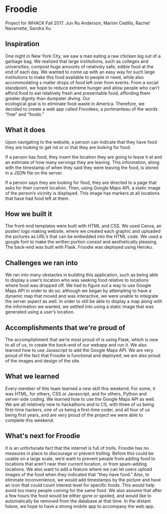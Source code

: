 # Froodie
Project for WHACK Fall 2017. Jun Ru Anderson, Marinn Cedillo, Rachel Navarrette, Sandra Xu

## Inspiration
One night in New York City, we saw a man eating a raw chicken leg out of a garbage bag. We realized that large institutions, 
such as colleges and universities, compost huge amounts of relatively safe, edible food at the end of each day. We wanted to 
come up with an easy way for such large institutions to make this food available to people in need, while also accommodating s
maller drops of food left over from events. From a social standpoint, we hope to reduce extreme hunger and allow people who 
can’t afford food to eat relatively fresh and presentable food, affording them greater dignity than dumpster diving. Our  
ecological goal is to eliminate food waste in America. Therefore, we decided to create a web app called Froodees, a portmanteau
of the words “free” and “foods.”

## What it does
Upon navigating to the website, a person can indicate that they have food they are looking to get rid or or that they are 
looking for food.

If a person has food, they insert the location they are going to leave it at and an estimate of how many servings they are 
leaving. This information, along with the timestamp of when they said they were leaving the food, is stored in a JSON file on 
the server.

If a person says they are looking for food, they are directed to a page that asks for their current location. Then, using 
Google Maps API, a static image of the person’s vicinity is displayed. This image has markers at all locations that have had 
food left at them.

## How we built it
The front-end templates were built with HTML and CSS. We used Canva, an poster/ logo making website, where we created each
graphic and uploaded the pictures as URL’s that can be embedded into the HTML code. We used a google font to make the written 
portion consist and aesthetically pleasing. The back-end was built with Flask. Froodie was deployed using Heroku.

## Challenges we ran into
We ran into many obstacles in building this application, such as being able to display a user’s location who was seeking food 
relative to locations where food was dropped off. We had to figure out a way to use Google Maps API in order to do so;
although we began by attempting to have a dynamic map that moved and was interactive, we were unable to integrate the server 
aspect as well. In order to still be able to display a map along with the information we wanted, we settled into using a 
static image that was generated using a user’s location. 

## Accomplishments that we're proud of
The accomplishment that we’re most proud of is using Flask, which is new to all of us, to create the back-end of our webapp 
and run it. We also learned how to use Javascript to add the Google Maps API. We are very proud of the
fact that Froodie is functional and deployed; we are also proud of the images and design of the site.

## What we learned
Every member of this team learned a new skill this weekend. For some, it was HTML, for others, CSS or Javascript, and for 
others, Python and server-side coding. We learned how to use the Google Maps API as well. We are all relatively new to 
hackathons and to CS, with three of us being first-time hackers, one of us being a first-time coder, and all four of us being 
first years, and are very proud of the project we were able to complete this weekend. 

## What's next for Froodie
It is an unfortunate fact that the internet is full of trolls. Froodie has no measures in place to discourage or prevent 
trolling. Before this could be usable on a large scale, we’d want to prevent people from adding food to locations that aren’t 
near their current location, or from spam-adding locations. We also want to add a feature where we can let users upload images 
of the food when they indicated that “they have food.” Also, to eliminate inconvenience, we would add timestamps by the 
picture and have an icon that could count interest level for specific foods. This would help avoid too many people coming for 
the same food. We also assume that after a few hours the food would be either gone or spoiled, and would like to automatically 
be removed from the database at that time. In the distant future, we hope to have a strong mobile app to accompany the web 
app.
